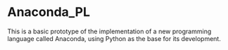 # Anaconda_PL
This is a basic prototype of the implementation of a new programming language called Anaconda, using Python as the base for its development.
